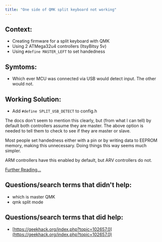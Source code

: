 ```yaml
---
title: "One side of QMK split keyboard not working"
---
```


## Context:

- Creating firmware for a split keyboard with QMK
- Using 2 ATMega32u4 controllers (ItsyBitsy 5v)
- Using `#define MASTER_LEFT` to set handedness

## Symtoms:

- Which ever MCU was connected via USB would detect input. The other would not.

## Working Solution:

- Add `#define SPLIT_USB_DETECT` to config.h

The docs don't seem to mention this clearly, but (from what I can tell) by default both controllers assume they are master. The above option is needed to tell them to check to see if they are master or slave.

Most people set handedness either with a pin or by writing data to EEPROM memory, making this unnecessary. Doing things this way seems much simpler.

ARM controllers have this enabled by default, but ARV controllers do not.

[Further Reading...](https://docs.qmk.fm/#/feature_split_keyboard?id=hardware-considerations-and-mods)


## Questions/search terms that didn't help:

- which is master QMK
- qmk split mode

## Questions/search terms that did help:

- [https://geekhack.org/index.php?topic=102657.0](https://geekhack.org/index.php?topic=102657.0)